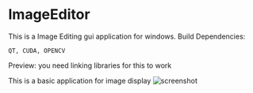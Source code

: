 # ImageEditor
This is a Image Editing gui application for windows.
Build Dependencies:
```
QT, CUDA, OPENCV
```

Preview:
you need linking libraries for this to work

This is a basic application for image display
![screenshot](https://github.com/pahuldeep/ImageDisplay/assets/52893813/77658fd3-67be-4460-8a29-ff301d37d1d0)
